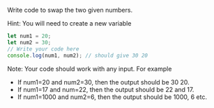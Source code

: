 Write code to swap the two given numbers.

Hint: You will need to create a new variable

```js
let num1 = 20;
let num2 = 30;
// Write your code here
console.log(num1, num2); // should give 30 20
```

Note: Your code should work with any input.  For example

- If num1=20 and num2=30, then the output should be 30 20.  
- If num1=17 and num=22, then the output should be 22 and 17.  
- If num1=1000 and num2=6, then the output should be 1000, 6
etc.
